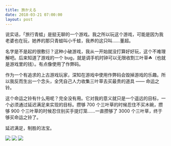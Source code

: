 ```yaml
---
title: 旅かえる
date: 2018-03-21 07:00:00
layout: post
---
```


说实话，「旅行青蛙」是挺无聊的一个游戏。我之所以玩这个游戏，可能是因为我老婆也在玩，她养的那只青蛙叫小千蛙，我养的这只叫……董超。

名字是不是起的很敷衍？这种小破游戏，我从一开始就没打算好好玩，这个不难理解吧。后来知道了游戏的一个 bug，就是调手机时钟可以无限收割三叶草☘（也就是游戏里的钱）。有点像使用了作弊码。

作为一个有追求的上古游戏玩家，深知在游戏中使用作弊码会毁掉游戏的乐趣。所以我反而生出一个念头，全凭自己人力收集三叶草去买最贵的道具 —— 命运之铃。

这个命运之铃有什么用呢？完全没有用。它对我的意义就只是一个遥远的目标，一个必须通过延迟满足来实现的目标。攒够 700 个三叶草的时候忍住不买木碗，攒够 900 个三叶草的时候忍住别买手提灯笼……一直攒够了 3000 个三叶草，终于够买命运之铃了。

延迟满足，制胜的法宝。

![](http://cdn.maintao.com/blog/img/2018/travel-frog/1.png)
![](http://cdn.maintao.com/blog/img/2018/travel-frog/2.png)
![](http://cdn.maintao.com/blog/img/2018/travel-frog/3.png)
